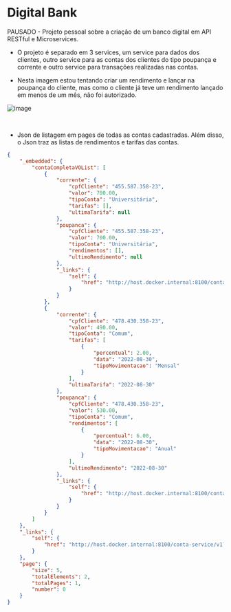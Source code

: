 # Digital Bank
PAUSADO - Projeto pessoal sobre a criação de um banco digital em API RESTful e Microservices.

* O projeto é separado em 3 services, um service para dados dos clientes, outro service para as contas dos clientes do tipo poupança e corrente e outro service para transações realizadas nas contas.

* Nesta imagem estou tentando criar um rendimento e lançar na poupança do cliente, mas como o cliente já teve um rendimento lançado em menos de um mês, não foi autorizado.

![image](https://user-images.githubusercontent.com/101612046/187562309-12b80616-5d94-4b16-a8b1-a4c3cf692107.png)

</br>

* Json de listagem em pages de todas as contas cadastradas. Além disso, o Json traz as listas de rendimentos e tarifas das contas. 

```json
{
    "_embedded": {
        "contaCompletaVOList": [
            {
                "corrente": {
                    "cpfCliente": "455.587.358-23",
                    "valor": 700.00,
                    "tipoConta": "Universitária",
                    "tarifas": [],
                    "ultimaTarifa": null
                },
                "poupanca": {
                    "cpfCliente": "455.587.358-23",
                    "valor": 700.00,
                    "tipoConta": "Universitária",
                    "rendimentos": [],
                    "ultimoRendimento": null
                },
                "_links": {
                    "self": {
                        "href": "http://host.docker.internal:8100/conta-service/v1/455.587.358-23"
                    }
                }
            },
            {
                "corrente": {
                    "cpfCliente": "478.430.358-23",
                    "valor": 490.00,
                    "tipoConta": "Comum",
                    "tarifas": [
                        {
                            "percentual": 2.00,
                            "data": "2022-08-30",
                            "tipoMovimentacao": "Mensal"
                        }
                    ],
                    "ultimaTarifa": "2022-08-30"
                },
                "poupanca": {
                    "cpfCliente": "478.430.358-23",
                    "valor": 530.00,
                    "tipoConta": "Comum",
                    "rendimentos": [
                        {
                            "percentual": 6.00,
                            "data": "2022-08-30",
                            "tipoMovimentacao": "Anual"
                        }
                    ],
                    "ultimoRendimento": "2022-08-30"
                },
                "_links": {
                    "self": {
                        "href": "http://host.docker.internal:8100/conta-service/v1/478.430.358-23"
                    }
                }
            }
        ]
    },
    "_links": {
        "self": {
            "href": "http://host.docker.internal:8100/conta-service/v1?page=0&size=5&direction=asc"
        }
    },
    "page": {
        "size": 5,
        "totalElements": 2,
        "totalPages": 1,
        "number": 0
    }
}
```
</br>






